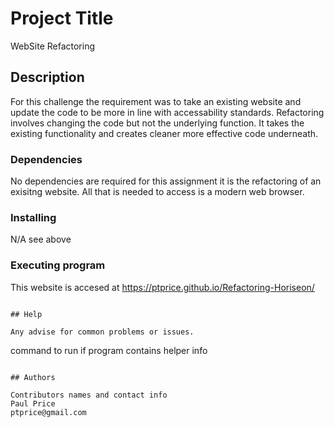 # Project Title

WebSite Refactoring 

## Description
For this challenge the requirement was to take an existing website and update the code to be more in line with accessability standards. Refactoring involves changing the code but not the underlying function. It takes the existing functionality and creates cleaner more effective code underneath.

### Dependencies

No dependencies are required for this assignment it is the refactoring of an exisitng website. All that is needed to access is a modern web browser. 

### Installing

N/A see above

### Executing program

This website is accesed at https://ptprice.github.io/Refactoring-Horiseon/
```

## Help

Any advise for common problems or issues.
```
command to run if program contains helper info
```

## Authors

Contributors names and contact info
Paul Price
ptprice@gmail.com


